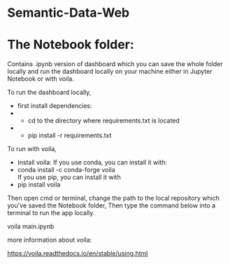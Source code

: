 # Semantic-Data-Web

# The Notebook folder:


Contains .ipynb version of dashboard which you can save the whole folder locally and run the dashboard locally on your machine either in Jupyter Notebook or with voila.

To run the dashboard locally,  
- first install dependencies:
- - cd to the directory where requirements.txt is located
- - pip install -r requirements.txt

To run with voila, 
- Install voila:
If you use conda, you can install it with:  
 - conda install -c conda-forge voila  
If you use pip, you can install it with  
  - pip install voila

Then open cmd or terminal, change the path to the local repository which you've saved the Notebook folder, Then type the command below into a terminal to run the app locally.

voila main.ipynb	


more information about voila:

https://voila.readthedocs.io/en/stable/using.html
